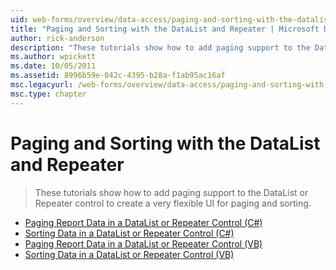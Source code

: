 ```yaml
---
uid: web-forms/overview/data-access/paging-and-sorting-with-the-datalist-and-repeater/index
title: "Paging and Sorting with the DataList and Repeater | Microsoft Docs"
author: rick-anderson
description: "These tutorials show how to add paging support to the DataList or Repeater control to create a very flexible UI for paging and sorting."
ms.author: wpickett
ms.date: 10/05/2011
ms.assetid: 8996b59e-042c-4395-b28a-f1ab95ac16af
msc.legacyurl: /web-forms/overview/data-access/paging-and-sorting-with-the-datalist-and-repeater
msc.type: chapter
---
```

# Paging and Sorting with the DataList and Repeater

> These tutorials show how to add paging support to the DataList or Repeater control to create a very flexible UI for paging and sorting.

- [Paging Report Data in a DataList or Repeater Control (C#)](paging-report-data-in-a-datalist-or-repeater-control-cs.md)
- [Sorting Data in a DataList or Repeater Control (C#)](sorting-data-in-a-datalist-or-repeater-control-cs.md)
- [Paging Report Data in a DataList or Repeater Control (VB)](paging-report-data-in-a-datalist-or-repeater-control-vb.md)
- [Sorting Data in a DataList or Repeater Control (VB)](sorting-data-in-a-datalist-or-repeater-control-vb.md)

